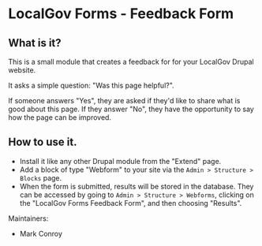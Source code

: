 # LocalGov Forms - Feedback Form

## What is it?
This is a small module that creates a feedback for for your LocalGov Drupal website.

It asks a simple question: "Was this page helpful?".

If someone answers "Yes", they are asked if they'd like to share what is good about this page. If they answer "No", they have the opportunity to say how the page can be improved.

## How to use it.
- Install it like any other Drupal module from the "Extend" page.
- Add a block of type "Webform" to your site via the `Admin > Structure > Blocks` page.
- When the form is submitted, results will be stored in the database. They can be accessed by going to `Admin > Structure > Webforms`, clicking on the "LocalGov Forms Feedback Form", and then choosing "Results".

Maintainers:
- Mark Conroy
